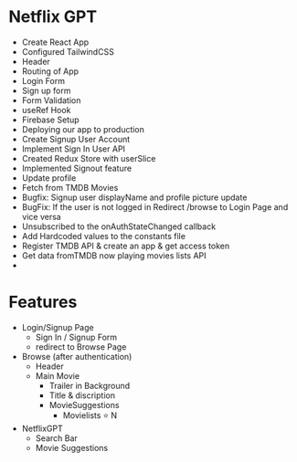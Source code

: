 # Netflix GPT

- Create React App
- Configured TailwindCSS
- Header
- Routing of App
- Login Form
- Sign up form
- Form Validation
- useRef Hook
- Firebase Setup
- Deploying our app to production
- Create Signup User Account
- Implement Sign In User API
- Created Redux Store with userSlice
- Implemented Signout feature
- Update profile
- Fetch from TMDB Movies
- Bugfix: Signup user displayName and profile picture update
- BugFix: If the user is not logged in Redirect /browse to Login Page and vice versa
- Unsubscribed to the onAuthStateChanged callback
- Add Hardcoded values to the constants file
- Register TMDB API & create an app & get access token
- Get data fromTMDB now playing movies lists API
- 


# Features
- Login/Signup Page
    - Sign In / Signup Form
    - redirect to Browse Page
- Browse (after authentication)
    - Header
    - Main Movie
        - Trailer in Background
        - Title & discription
        - MovieSuggestions
            - Movielists ⭐ N
- NetflixGPT
    - Search Bar
    - Movie Suggestions